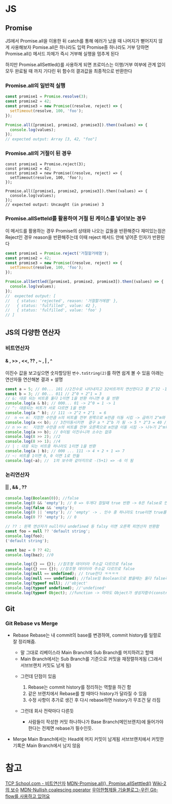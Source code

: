 # JS

## Promise

JS에서 Promise.all을 이용한 뒤 catch를 통해 에러가 났을 때 나머지가 뻗어지지 않게 사용해보자
Pomise.all은 하나라도 입력 Promise중 하나라도 거부 당하면 Promise.all() 메서드 자체가 즉시 거부해 실행을 멈추게 된다

하지만 Promise.allSettled()를 사용하게 되면 프로미스는 이행/거부 여부에 관계 없이 모두 완료될 때 까지 기다린 뒤 함수의 결과값을 최종적으로 반환한다

### Promise.all의 일반적 실행

```javascript
const promise1 = Promise.resolve(3);
const promise2 = 42;
const promise3 = new Promise((resolve, reject) => {
  setTimeout(resolve, 100, 'foo');
});

Promise.all([promise1, promise2, promise3]).then((values) => {
  console.log(values);
});
// expected output: Array [3, 42, "foo"]
```

### Promise.all의 거절이 된 경우

```
const promise1 = Promise.reject(3);
const promise2 = 42;
const promise3 = new Promise((resolve, reject) => {
  setTimeout(resolve, 100, 'foo');
});

Promise.all([promise1, promise2, promise3]).then((values) => {
  console.log(values);
});
// expected output: Uncaught (in promise) 3
```

### Promise.allSetteld를 활용하여 거절 된 케이스를 넣어보는 경우

이 메서드를 활용하는 경우 Promise의 상태와 나오는 값들을 반환해준다
재미있는점은 Reject인 경우 reason을 반환해주는데 이때 reject 메서드 안에 넣어준 인자가 반환된다

```javascript
const promise1 = Promise.reject('거절할거에염');
const promise2 = 42;
const promise3 = new Promise((resolve, reject) => {
  setTimeout(resolve, 100, 'foo');
});

Promise.allSettled([promise1, promise2, promise3]).then((values) => {
  console.log(values);
});
//  expected output: [
//   { status: 'rejected', reason: '거절할거에염' },
//   { status: 'fulfilled', value: 42 },
//   { status: 'fulfilled', value: 'foo' }
// ]
```

## JS의 다양한 연산자

### 비트연산자

#### & , >> , <<, ?? , ~ , | , ^

이진수 값을 보고싶으면 숫자할당된 `변수.toString(2)`를 하면 쉽게 볼 수 있음
아래는 연산자들 연산해본 결과 + 설명

```javascript
const a = 5; // 00... 101 //2진수로 나타내지고 32비트까지 연산한다고 함 2^32 -1 //  2^0 + 2^2 = 5
const b = 3; // 00... 011 // 2^0 + 2^1 = 3
// &: 대응 되는 비트중 둘다 1이면 1을 반환 아니면 0 을 반환
console.log(a & b); // 000... 01 -> 2^0 = 1 -> 1
// ^: 대응되는 비트가 서로 다르면 1을 반환
console.log(a ^ b); // 111 -> 2^2 + 2^1  = 6
//  n << m: 지정한 수만큼 n의 비트를 전부 왼쪽으로 m만큼 이동 시킴 -> 곱하기 2^m와 같음(이진수니까)
console.log(a << b); // 3칸이동시키면  결구 a * 2^b 가 됨 -> 5 * 2^3 = 40 // 40
// n >> m:  지정한 수만큼 n의 비트를 전부 오른쪽으로 m만큼 이동 시킴 -> 나누기 2^m와 같음(이진수니까)
console.log(a >> b); // 0이됨 이진수니까 소수는 없쥬
console.log(8 >> 2); //2
console.log(8 >> 1); //4
// | : 대응 되는 비트중 하나라도 1이면 1을 반환
console.log(a | b); // 000 ... 111 -> 4 + 2 + 1 => 7
// ~: 비트를 1이면 0, 0 이면 1로 만듦
console.log(~a); //  1의 보수와 같아지므로 -(5+1) => -6 이 됨
```

### 논리연산자

#### || , && , ??

```javascript
console.log(Boolean(0)); //false
console.log(0 && 'empty'); // 0 => 두개다 참일때 true 반환 -> 0은 false로 안치나보네 ;; -> 아 &&은 앞에것이 false면 그냥 앞에 것 보내줌
console.log(false && 'empty');
console.log(0 || 'empty'); // 'empty' -> . 인수 중 하나라도 true이면 true를 반환하고, 그렇지 않으면 false를 반환하죠. -> || 은 앞에것 false이면 뒤에것 반환 허허..
console.log(0 ?? 'empty'); // 0

// ?? : 왼쪽 연산자가 null이나 undefined 등 falsy 이면 오른쪽 피연산자 반환함
const foo = null ?? 'default string';
console.log(foo);
('default string');

const baz = 0 ?? 42;
console.log(baz); //0

console.log({} == {}); //참조형 데이터라 주소값 다르므로 false
console.log({} === {}); //참조형 데이터라 주소값 다르므로 false
console.log(null == undefined); // true란다 ㅋㅋㅋㅋ
console.log(null === undefined); //false임 Boolean으로 봤을때는 둘다 false라 ==일때는 트루 ===일때는 다른타입이므로 false띄워주는듯
console.log(typeof null); //'object'
console.log(typeof undefined); //'undefined'
console.log(typeof Object); //function -> 아마도 Object가 생성자함수(constructor function)이라 그럼
```

## Git

### Git Rebase vs Merge

- Rebase
  Rebase는 내 commit의 base를 변경하여, commit history를 일렬로 잘 정리해줌.

  - 말 그대로 리베이스라 Main Branch에 Sub Branch를 머지하려고 할때
  - Main Branch에서는 Sub Branch를 기준으로 커밋을 재정렬하게됨 (그래서 서브브랜치 커밋도 남게 됨)

  * 그런데 단점이 있음
    1. Rebase는 commit history를 정리하는 역할을 하긴 함
    2. 같은 브랜치에서 Rebase를 할 때마다 history가 달라질 수 있음
    3. 수정 사항이 추가로 생긴 후 다시 rebase하면 history가 무조건 달
       라짐

  * 그런데 회사 전략마다 다른듯
    - 사람들이 작성한 커밋 하나하나가 Base Branch(메인브랜치)에 들어가야한다는 전제면 rebase가 필수인듯.

- Merge
   Main Branch에서는 Head에 머지 커밋이 남게됨 서브브랜치에서 커밋한 기록은 Main Branch에서 남지 않음

# 참고

[TCP School.com - 비트연산자](http://www.tcpschool.com/javascript/js_operator_bitwise)
[MDN-Promise.all(), Promise.allSetttled()](https://developer.mozilla.org/ko/docs/Web/JavaScript/Reference/Global_Objects/Promise/all)
[Wiki-2의 보수](https://ko.wikipedia.org/wiki/2%EC%9D%98_%EB%B3%B4%EC%88%98)
[MDN-Nullish coalescing operator](https://developer.mozilla.org/ko/docs/Web/JavaScript/Reference/Operators/Nullish_coalescing_operator)
[우아한형제들 기술블로그-우린 Git-flow를 사용하고 있어요](https://techblog.woowahan.com/2553/)
